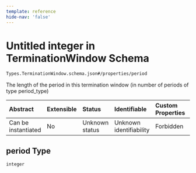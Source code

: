 ```yaml
---
template: reference
hide-nav: 'false'
---
```


# Untitled integer in TerminationWindow Schema

```txt
Types.TerminationWindow.schema.json#/properties/period
```

The length of the period in this termination window (in number of periods of type period_type)

| Abstract            | Extensible | Status         | Identifiable            | Custom Properties | Additional Properties | Access Restrictions | Defined In                                                                                      |
| :------------------ | :--------- | :------------- | :---------------------- | :---------------- | :-------------------- | :------------------ | :---------------------------------------------------------------------------------------------- |
| Can be instantiated | No         | Unknown status | Unknown identifiability | Forbidden         | Allowed               | none                | [TerminationWindow.schema.json*](../types/TerminationWindow.schema.json "open original schema") |

## period Type

`integer`
